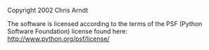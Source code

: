 Copyright 2002 Chris Arndt

The software is licensed according to the terms of the PSF (Python Software Foundation) license found here: http://www.python.org/psf/license/